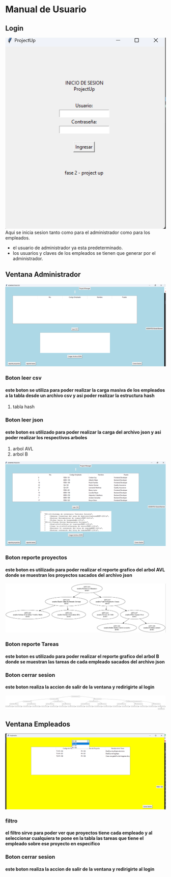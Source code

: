 # Manual de Usuario

## Login

![Loging](login.png)
Aqui se inicia sesion tanto como para el administrador como para los empleados.

- el usuario de administrador ya esta predeterminado.
- los usuarios y claves de los empleados se tienen que generar por el administrador.

## Ventana Administrador
 ![admin](Ventana_administrador.png)
### Boton leer csv

#### este boton se utiliza para poder realizar la carga masiva de los empleados a la tabla desde un archivo csv y asi poder realizar la estructura hash

1. tabla hash

### Boton leer json

#### este boton es utilizado para poder realizar la carga del archivo json y asi poder realizar los respectivos arboles 

 1. arbol AVL
 2. arbol B

 ![cargas](cargas.png)

### Boton reporte proyectos

#### este boton es utilizado para poder realizar el reporte grafico del arbol AVL donde se muestran los proyectos sacados del archivo json 

![cargas](arbolAVL.jpg)

### Boton reporte Tareas

#### este boton es utilizado para poder realizar el reporte grafico del arbol B donde se muestran las tareas de cada empleado sacados del archivo json 

### Boton cerrar sesion
#### este boton realiza la accion de salir de la ventana y redirigirte al login 

![cargas](arbolB.jpg)

## Ventana Empleados
 ![admin](Ventana_empleados.png)
### filtro
#### el filtro sirve para poder ver que proyectos tiene cada empleado y al seleccionar cualquiera te pone en la tabla las tareas que tiene el empleado sobre ese proyecto en especifico

### Boton cerrar sesion
#### este boton realiza la accion de salir de la ventana y redirigirte al login 

